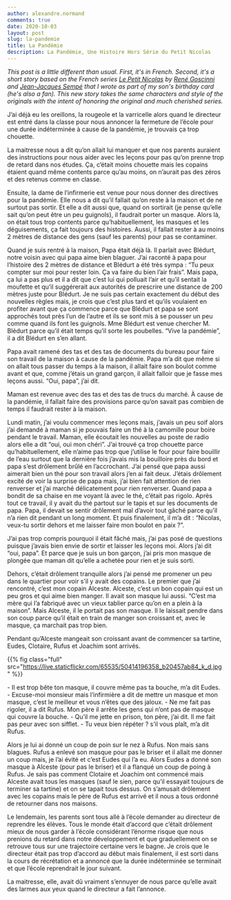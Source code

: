 ```yaml
---
author: alexandre.normand
comments: true
date: 2020-10-03
layout: post
slug: la-pandemie
title: La Pandémie
description: La Pandémie, Une Histoire Hors Série du Petit Nicolas
---
```


_This post is a little different than usual. First, it's in French. Second, it's a short story based on the French series [Le Petit Nicolas](https://en.wikipedia.org/wiki/Le_Petit_Nicolas) by [René Goscinni](https://en.wikipedia.org/wiki/René_Goscinny) and [Jean-Jacques Sempé](https://en.wikipedia.org/wiki/Jean-Jacques_Sempé) that I wrote as part of my son's birthday card (he's also a fan). This new story takes the same characters and style of the originals with the intent of honoring the original and much cherished series._

J’ai déjà eu les oreillons, la rougeole et la varricelle alors quand le directeur est entré dans la classe pour nous annoncer la fermeture de l’école pour une durée indéterminée à cause de la pandémie, je trouvais ça trop chouette. 

La maitresse nous a dit qu’on allait lui manquer et que nos parents auraient des instructions pour nous aider avec les leçons pour pas qu’on prenne trop de retard dans nos études. Ça, c’était moins chouette mais les copains étaient quand même contents parce qu’au moins, on n’aurait pas des zéros et des retenus comme en classe. 

Ensuite, la dame de l’infirmerie est venue pour nous donner des directives pour la pandémie. Elle nous a dit qu’il fallait qu’on reste à la maison et de ne surtout pas sortir. Et elle a dit aussi que, quand on sortirait (je pense qu’elle sait qu’on peut être un peu guignols), il faudrait porter un masque. Alors là, on était tous trop contents parce qu’habituellement, les masques et les déguisements, ça fait toujours des histoires. Aussi, il fallait rester à au moins 2 mètres de distance des gens (sauf les parents) pour pas se contaminer.

Quand je suis rentré à la maison, Papa était déjà là. Il parlait avec Blédurt, notre voisin avec qui papa aime bien blaguer. J’ai raconté à papa pour l’histoire des 2 mètres de distance et Blédurt a été très sympa : “Tu peux compter sur moi pour rester loin. Ça va faire du bien l’air frais”. Mais papa, ça lui a pas plus et il a dit que c’est lui qui polluait l’air et qu’il sentait la moufette et qu’il suggérerait aux autorités de prescrire une distance de 200 mètres juste pour Blédurt. Je ne suis pas certain exactement du début des nouvelles règles mais, je crois que c’est plus tard et qu’ils voulaient en profiter avant que ça commence parce que Blédurt et papa se sont approchés tout près l’un de l’autre et ils se sont mis à se pousser un peu comme quand ils font les guignols. Mme Blédurt est venue chercher M. Blédurt parce qu’il était temps qu’il sorte les poubelles. “Vive la pandémie”, il a dit Blédurt en s’en allant. 

Papa avait ramené des tas et des tas de documents du bureau pour faire son travail de la maison à cause de la pandémie. Papa m’a dit que même si on allait tous passer du temps à la maison, il allait faire son boulot comme avant et que, comme j’étais un grand garçon, il allait falloir que je fasse mes leçons aussi. “Oui, papa”, j’ai dit. 

Maman est revenue avec des tas et des tas de trucs du marché. À cause de la pandémie, il fallait faire des provisions parce qu’on savait pas combien de temps il faudrait rester à la maison. 

Lundi matin, j’ai voulu commencer mes leçons mais, j’avais un peu soif alors j’ai demandé à maman si je pouvais faire un thé à la camomille pour boire pendant le travail. Maman, elle écoutait les nouvelles au poste de radio alors elle a dit “oui, oui mon chéri”. J’ai trouvé ça trop chouette parce qu’habituellement, elle n’aime pas trop que j’utilise le four pour faire bouillir de l’eau surtout que la dernière fois j’avais mis la bouilloire près du bord et papa s’est drôlement brûlé en l’accrochant. J’ai pensé que papa aussi aimerait bien un thé pour son travail alors j’en ai fait deux. J’étais drôlement excité de voir la surprise de papa mais, j’ai bien fait attention de rien renverser et j’ai marché délicatement pour rien renverser. Quand papa a bondit de sa chaise en me voyant là avec le thé, c’était pas rigolo. Après tout ce travail, il y avait du thé partout sur le tapis et sur les documents de papa. Papa, il devait se sentir drôlement mal d’avoir tout gâché parce qu’il n’a rien dit pendant un long moment. Et puis finalement, il m’a dit : “Nicolas, veux-tu sortir dehors et me laisser faire mon boulot en paix ?”.

J’ai pas trop compris pourquoi il était fâché mais, j’ai pas posé de questions puisque j’avais bien envie de sortir et laisser les leçons moi. Alors j’ai dit “oui, papa”. Et parce que je suis un bon garçon, j’ai pris mon masque de plongée que maman dit qu’elle a achetée pour rien et je suis sorti.

Dehors, c’était drôlement tranquille alors j’ai pensé me promener un peu dans le quartier pour voir s’il y avait des copains. Le premier que j’ai rencontré, c’est mon copain Alceste. Alceste, c’est un bon copain qui est un peu gros et qui aime bien manger. Il avait son masque lui aussi. “C’est ma mère qui l’a fabriqué avec un vieux tablier parce qu’on en a plein à la maison”. Mais Alceste, il le portait pas son masque. Il le laissait pendre dans son coup parce qu’il était en train de manger son croissant et, avec le masque, ça marchait pas trop bien. 

Pendant qu’Alceste mangeait son croissant avant de commencer sa tartine, Eudes, Clotaire, Rufus et Joachim sont arrivés. 

{{% fig class="full" src="https://live.staticflickr.com/65535/50414196358_b20457ab84_k_d.jpg" %}}

- Il est trop bête ton masque, il couvre même pas ta bouche, m’a dit Eudes. 
- Excuse-moi monsieur mais l’infirmière a dit de mettre un masque et mon masque, c’est le meilleur et vous n’êtes que des jaloux. 
- Ne me fait pas rigoler, il a dit Rufus. Mon père il arrête les gens qui n’ont pas de masque qui couvre la bouche. 
- Qu’il me jette en prison, ton père, j’ai dit. Il me fait pas peur avec son sifflet. 
- Tu veux bien répéter ? s’il vous plaît, m’a dit Rufus.

Alors je lui ai donné un coup de poin sur le nez à Rufus. Non mais sans blagues. Rufus a enlevé son masque pour pas le briser et il allait me donner un coup mais, je l’ai évité et c’est Eudes qui l’a eu. Alors Eudes a donné son masque à Alceste (pour pas le briser) et il a flanqué un coup de poing à Rufus. Je sais pas comment Clotaire et Joachim ont commencé mais Alceste avait tous les masques (sauf le sien, parce qu’il essayait toujours de terminer sa tartine) et on se tapait tous dessus. On s’amusait drôlement avec les copains mais le père de Rufus est arrivé et il nous a tous ordonné de retourner dans nos maisons.

Le lendemain, les parents sont tous allé à l’école demander au directeur de reprendre les élèves. Tous le monde était d’accord que c’était drôlement mieux de nous garder à l’école considérant l’énorme risque que nous prenions du retard dans notre développement et que graduellement on se retrouve tous sur une trajectoire certaine vers le bagne. Je crois que le directeur était pas trop d’accord au début mais finalement, il est sorti dans la cours de récrétation et a annoncé que la durée indéterminée se terminait et que l’école reprendrait le jour suivant. 

La maitresse, elle, avait dû vraiment s’ennuyer de nous parce qu’elle avait des larmes aux yeux quand le directeur a fait l’annonce. 
